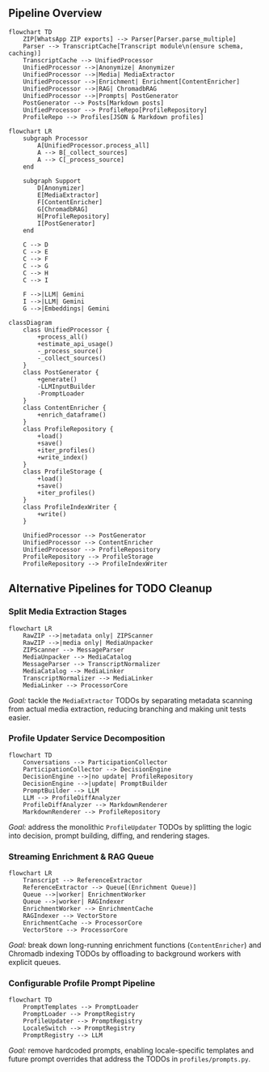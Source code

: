 ## Pipeline Overview

```mermaid
flowchart TD
    ZIP[WhatsApp ZIP exports] --> Parser[Parser.parse_multiple]
    Parser --> TranscriptCache[Transcript module\n(ensure schema, caching)]
    TranscriptCache --> UnifiedProcessor
    UnifiedProcessor -->|Anonymize| Anonymizer
    UnifiedProcessor -->|Media| MediaExtractor
    UnifiedProcessor -->|Enrichment| Enrichment[ContentEnricher]
    UnifiedProcessor -->|RAG| ChromadbRAG
    UnifiedProcessor -->|Prompts| PostGenerator
    PostGenerator --> Posts[Markdown posts]
    UnifiedProcessor --> ProfileRepo[ProfileRepository]
    ProfileRepo --> Profiles[JSON & Markdown profiles]
```

```mermaid
flowchart LR
    subgraph Processor
        A[UnifiedProcessor.process_all]
        A --> B[_collect_sources]
        A --> C[_process_source]
    end

    subgraph Support
        D[Anonymizer]
        E[MediaExtractor]
        F[ContentEnricher]
        G[ChromadbRAG]
        H[ProfileRepository]
        I[PostGenerator]
    end

    C --> D
    C --> E
    C --> F
    C --> G
    C --> H
    C --> I

    F -->|LLM| Gemini
    I -->|LLM| Gemini
    G -->|Embeddings| Gemini
```

```mermaid
classDiagram
    class UnifiedProcessor {
        +process_all()
        +estimate_api_usage()
        -_process_source()
        -_collect_sources()
    }
    class PostGenerator {
        +generate()
        -LLMInputBuilder
        -PromptLoader
    }
    class ContentEnricher {
        +enrich_dataframe()
    }
    class ProfileRepository {
        +load()
        +save()
        +iter_profiles()
        +write_index()
    }
    class ProfileStorage {
        +load()
        +save()
        +iter_profiles()
    }
    class ProfileIndexWriter {
        +write()
    }

    UnifiedProcessor --> PostGenerator
    UnifiedProcessor --> ContentEnricher
    UnifiedProcessor --> ProfileRepository
    ProfileRepository --> ProfileStorage
    ProfileRepository --> ProfileIndexWriter
```

## Alternative Pipelines for TODO Cleanup

### Split Media Extraction Stages

```mermaid
flowchart LR
    RawZIP -->|metadata only| ZIPScanner
    RawZIP -->|media only| MediaUnpacker
    ZIPScanner --> MessageParser
    MediaUnpacker --> MediaCatalog
    MessageParser --> TranscriptNormalizer
    MediaCatalog --> MediaLinker
    TranscriptNormalizer --> MediaLinker
    MediaLinker --> ProcessorCore
```

*Goal:* tackle the `MediaExtractor` TODOs by separating metadata scanning from actual media extraction, reducing branching and making unit tests easier.

### Profile Updater Service Decomposition

```mermaid
flowchart TD
    Conversations --> ParticipationCollector
    ParticipationCollector --> DecisionEngine
    DecisionEngine -->|no update| ProfileRepository
    DecisionEngine -->|update| PromptBuilder
    PromptBuilder --> LLM
    LLM --> ProfileDiffAnalyzer
    ProfileDiffAnalyzer --> MarkdownRenderer
    MarkdownRenderer --> ProfileRepository
```

*Goal:* address the monolithic `ProfileUpdater` TODOs by splitting the logic into decision, prompt building, diffing, and rendering stages.

### Streaming Enrichment & RAG Queue

```mermaid
flowchart LR
    Transcript --> ReferenceExtractor
    ReferenceExtractor --> Queue[(Enrichment Queue)]
    Queue -->|worker| EnrichmentWorker
    Queue -->|worker| RAGIndexer
    EnrichmentWorker --> EnrichmentCache
    RAGIndexer --> VectorStore
    EnrichmentCache --> ProcessorCore
    VectorStore --> ProcessorCore
```

*Goal:* break down long-running enrichment functions (`ContentEnricher`) and Chromadb indexing TODOs by offloading to background workers with explicit queues.

### Configurable Profile Prompt Pipeline

```mermaid
flowchart TD
    PromptTemplates --> PromptLoader
    PromptLoader --> PromptRegistry
    ProfileUpdater --> PromptRegistry
    LocaleSwitch --> PromptRegistry
    PromptRegistry --> LLM
```

*Goal:* remove hardcoded prompts, enabling locale-specific templates and future prompt overrides that address the TODOs in `profiles/prompts.py`.
